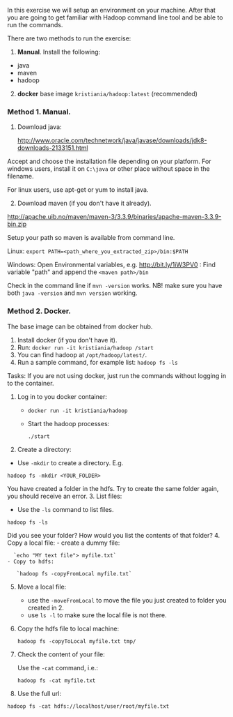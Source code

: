 In this exercise we will setup an environment on your machine. After that you are going to get familiar with Hadoop command line tool and be able to run the commands.

There are two methods to run the exercise:

1. **Manual**. Install the following:
 * java
 * maven
 * hadoop
2. **docker** base image `kristiania/hadoop:latest` (recommended)


### Method 1. Manual.
1. Download java:

    <http://www.oracle.com/technetwork/java/javase/downloads/jdk8-downloads-2133151.html>

Accept and choose the installation file depending on your platform.
For windows users, install it on `C:\java` or other place without space in the filename.

For linux users, use apt-get or yum to install java.

2. Download maven (if you don't have it already).

<http://apache.uib.no/maven/maven-3/3.3.9/binaries/apache-maven-3.3.9-bin.zip>

Setup your path so maven is available from command line.

Linux: `export PATH=<path_where_you_extracted_zip>/bin:$PATH`

Windows: Open Environmental variables, e.g. http://bit.ly/1iW3PV0  : Find variable "path" and append the `<maven path>/bin`

Check in the command line if `mvn -version` works.
NB! make sure you have both  `java -version` and `mvn version` working.

### Method 2. Docker.
The base image can be obtained from docker hub.
1. Install docker (if you don't have it).
2. Run: `docker run -it kristiania/hadoop /start`
3. You can find hadoop at `/opt/hadoop/latest/`.
4. Run a sample command, for example list: `hadoop fs -ls`

Tasks:
If you are not using docker, just run the commands without logging in to the container.
1. Log in to you docker container:
    * `docker run -it kristiania/hadoop`
    * Start the hadoop processes:

      `./start`
2. Create a directory:
  * Use `-mkdir` to create a directory. E.g.

  `hadoop fs -mkdir <YOUR_FOLDER>`

  You have created a folder in the hdfs. Try to create the same folder again, you should receive  an error.
3. List files:
   * Use the `-ls` command to list files.

   `hadoop fs -ls`

   Did you see your folder? How would you list the contents of that folder?
4. Copy a local file:
    - create a dummy file:

      `echo "MY text file"> myfile.txt`
    - Copy to hdfs:

       `hadoop fs -copyFromLocal myfile.txt`
5. Move a local file:

   - use the `-moveFromLocal` to move the file you just created to folder you created in 2.
   - use `ls -l` to make sure the local file is not there.

6. Copy the hdfs file to local machine:

   `hadoop fs -copyToLocal myfile.txt tmp/`

7. Check the content of your file:

   Use the `-cat` command, i.e.:

   `hadoop fs -cat myfile.txt`

8. Use the full url:

  `hadoop fs -cat hdfs://localhost/user/root/myfile.txt`
